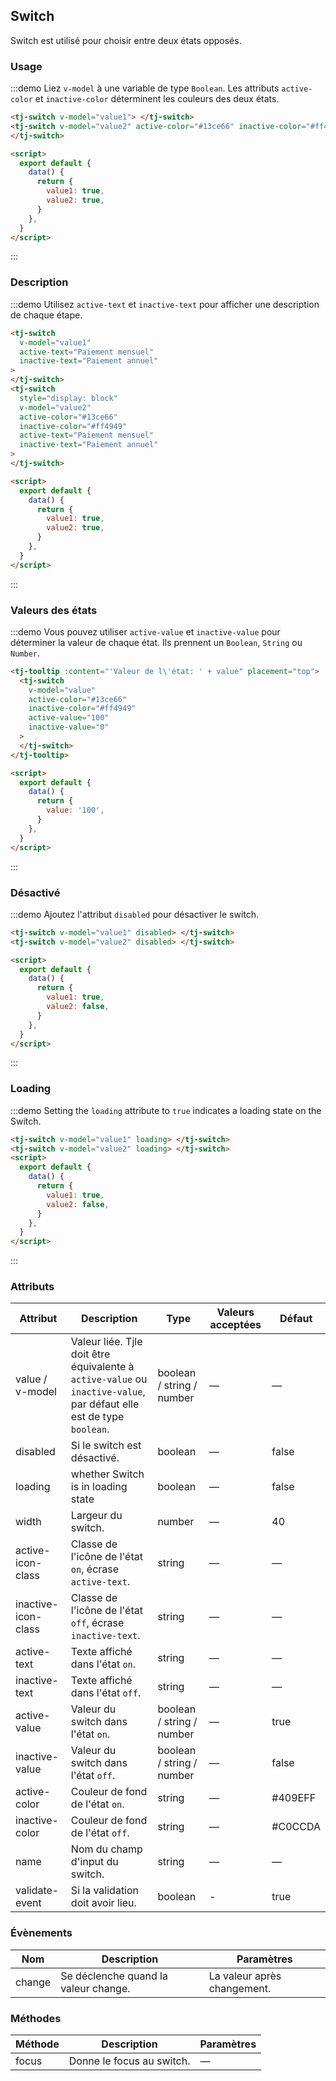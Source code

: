 ## Switch

Switch est utilisé pour choisir entre deux états opposés.

### Usage

:::demo Liez `v-model` à une variable de type `Boolean`. Les attributs `active-color` et `inactive-color` déterminent les couleurs des deux états.

```html
<tj-switch v-model="value1"> </tj-switch>
<tj-switch v-model="value2" active-color="#13ce66" inactive-color="#ff4949">
</tj-switch>

<script>
  export default {
    data() {
      return {
        value1: true,
        value2: true,
      }
    },
  }
</script>
```

:::

### Description

:::demo Utilisez `active-text` et `inactive-text` pour afficher une description de chaque étape.

```html
<tj-switch
  v-model="value1"
  active-text="Paiement mensuel"
  inactive-text="Paiement annuel"
>
</tj-switch>
<tj-switch
  style="display: block"
  v-model="value2"
  active-color="#13ce66"
  inactive-color="#ff4949"
  active-text="Paiement mensuel"
  inactive-text="Paiement annuel"
>
</tj-switch>

<script>
  export default {
    data() {
      return {
        value1: true,
        value2: true,
      }
    },
  }
</script>
```

:::

### Valeurs des états

:::demo Vous pouvez utiliser `active-value` et `inactive-value` pour déterminer la valeur de chaque état. Ils prennent un `Boolean`, `String` ou `Number`.

```html
<tj-tooltip :content="'Valeur de l\'état: ' + value" placement="top">
  <tj-switch
    v-model="value"
    active-color="#13ce66"
    inactive-color="#ff4949"
    active-value="100"
    inactive-value="0"
  >
  </tj-switch>
</tj-tooltip>

<script>
  export default {
    data() {
      return {
        value: '100',
      }
    },
  }
</script>
```

:::

### Désactivé

:::demo Ajoutez l'attribut `disabled` pour désactiver le switch.

```html
<tj-switch v-model="value1" disabled> </tj-switch>
<tj-switch v-model="value2" disabled> </tj-switch>

<script>
  export default {
    data() {
      return {
        value1: true,
        value2: false,
      }
    },
  }
</script>
```

:::

### Loading

:::demo Setting the `loading` attribute to `true` indicates a loading state on the Switch.

```html
<tj-switch v-model="value1" loading> </tj-switch>
<tj-switch v-model="value2" loading> </tj-switch>
<script>
  export default {
    data() {
      return {
        value1: true,
        value2: false,
      }
    },
  }
</script>
```

:::

### Attributs

| Attribut            | Description                                                                                                          | Type                      | Valeurs acceptées | Défaut  |
| ------------------- | -------------------------------------------------------------------------------------------------------------------- | ------------------------- | ----------------- | ------- |
| value / v-model     | Valeur liée. Tjle doit être équivalente à `active-value` ou `inactive-value`, par défaut elle est de type `boolean`. | boolean / string / number | —                 | —       |
| disabled            | Si le switch est désactivé.                                                                                          | boolean                   | —                 | false   |
| loading             | whether Switch is in loading state                                                                                   | boolean                   | —                 | false   |
| width               | Largeur du switch.                                                                                                   | number                    | —                 | 40      |
| active-icon-class   | Classe de l'icône de l'état `on`, écrase `active-text`.                                                              | string                    | —                 | —       |
| inactive-icon-class | Classe de l'icône de l'état `off`, écrase `inactive-text`.                                                           | string                    | —                 | —       |
| active-text         | Texte affiché dans l'état `on`.                                                                                      | string                    | —                 | —       |
| inactive-text       | Texte affiché dans l'état `off`.                                                                                     | string                    | —                 | —       |
| active-value        | Valeur du switch dans l'état `on`.                                                                                   | boolean / string / number | —                 | true    |
| inactive-value      | Valeur du switch dans l'état `off`.                                                                                  | boolean / string / number | —                 | false   |
| active-color        | Couleur de fond de l'état `on`.                                                                                      | string                    | —                 | #409EFF |
| inactive-color      | Couleur de fond de l'état `off`.                                                                                     | string                    | —                 | #C0CCDA |
| name                | Nom du champ d'input du switch.                                                                                      | string                    | —                 | —       |
| validate-event      | Si la validation doit avoir lieu.                                                                                    | boolean                   | -                 | true    |

### Évènements

| Nom    | Description                          | Paramètres                  |
| ------ | ------------------------------------ | --------------------------- |
| change | Se déclenche quand la valeur change. | La valeur après changement. |

### Méthodes

| Méthode | Description               | Paramètres |
| ------- | ------------------------- | ---------- |
| focus   | Donne le focus au switch. | —          |
